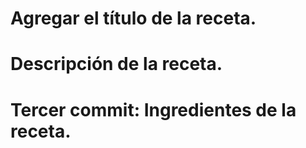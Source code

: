 # Agregar el título de la receta.


# Descripción de la receta.


# Tercer commit: Ingredientes de la receta.


